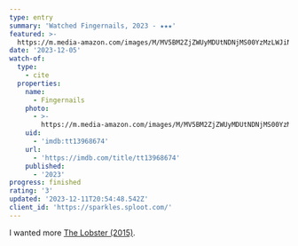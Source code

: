 ```yaml
---
type: entry
summary: 'Watched Fingernails, 2023 - ★★★'
featured: >-
  https://m.media-amazon.com/images/M/MV5BM2ZjZWUyMDUtNDNjMS00YzMzLWJiNjMtMDZhMzRiNmJjOTQ1XkEyXkFqcGdeQXVyMTAyMjQ3NzQ1._V1_SX300.jpg
date: '2023-12-05'
watch-of:
  type:
    - cite
  properties:
    name:
      - Fingernails
    photo:
      - >-
        https://m.media-amazon.com/images/M/MV5BM2ZjZWUyMDUtNDNjMS00YzMzLWJiNjMtMDZhMzRiNmJjOTQ1XkEyXkFqcGdeQXVyMTAyMjQ3NzQ1._V1_SX300.jpg
    uid:
      - 'imdb:tt13968674'
    url:
      - 'https://imdb.com/title/tt13968674'
    published:
      - '2023'
progress: finished
rating: '3'
updated: '2023-12-11T20:54:48.542Z'
client_id: 'https://sparkles.sploot.com/'
---
```

I wanted more [The Lobster (2015)](https://www.imdb.com/title/tt3464902/).
